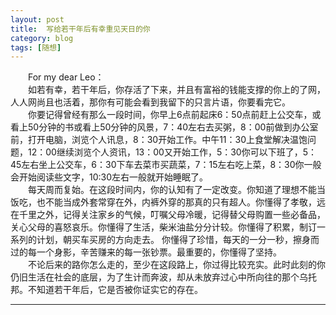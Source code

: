 ```yaml
---
layout: post  
title:  写给若干年后有幸重见天日的你   
category: blog  
tags: [随想]  
---
```

&emsp;&emsp;For my dear Leo：   
&emsp;&emsp;如若有幸，若干年后，你存活了下来，并且有富裕的钱能支撑的你上的了网，人人网尚且也活着，那你有可能会看到我留下的只言片语，你要看完它。  
&emsp;&emsp;你要记得曾经有那么一段时间，你早上6点前起床6：50点前赶上公交车，或看上50分钟的书或看上50分钟的风景，7：40左右去买粥，8：00前做到办公室前，打开电脑，浏览个人讯息，8：30开始工作。中午11：30上食堂解决温饱问题，12：00继续浏览个人资讯，13：00又开始工作，5：30你可以下班了，5：45左右坐上公交车，6：30下车去菜市买蔬菜，7：15左右吃上菜，8：30你一般会开始阅读些文字，10:30左右一般就开始睡眠了。  
&emsp;&emsp;每天周而复始。在这段时间内，你的认知有了一定改变。你知道了理想不能当饭吃，也不能当成外套常穿在外，内裤外穿的那真的只有超人。你懂得了孝敬，远在千里之外，记得关注家乡的气候，叮嘱父母冷暖，记得替父母购置一些必备品，关心父母的喜怒哀乐。你懂得了生活，柴米油盐分分计较。你懂得了积累，制订一系列的计划，朝买车买房的方向走去。 你懂得了珍惜，每天的一分一秒，擦身而过的每一个身影，辛苦赚来的每一张钞票。最重要的，你懂得了坚持。  
&emsp;&emsp;不论后来的路你怎么走的，至少在这段路上，你过得比较充实。此时此刻的你仍旧生活在社会的底层，为了生计而奔波，却从未放弃过心中所向往的那个乌托邦。不知道若干年后，它是否被你证实它的存在。  
- - -
